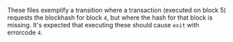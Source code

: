 These files exemplify a transition where a transaction (executed on block 5)
requests
the blockhash for block `4`, but where the hash for that block is missing.
It's expected that executing these should cause `exit` with errorcode `4`.
